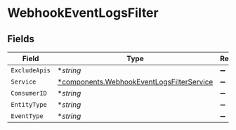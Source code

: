 # WebhookEventLogsFilter


## Fields

| Field                                                                                                 | Type                                                                                                  | Required                                                                                              | Description                                                                                           | Example                                                                                               |
| ----------------------------------------------------------------------------------------------------- | ----------------------------------------------------------------------------------------------------- | ----------------------------------------------------------------------------------------------------- | ----------------------------------------------------------------------------------------------------- | ----------------------------------------------------------------------------------------------------- |
| `ExcludeApis`                                                                                         | **string*                                                                                             | :heavy_minus_sign:                                                                                    | N/A                                                                                                   | vault,proxy                                                                                           |
| `Service`                                                                                             | [*components.WebhookEventLogsFilterService](../../models/components/webhookeventlogsfilterservice.md) | :heavy_minus_sign:                                                                                    | N/A                                                                                                   |                                                                                                       |
| `ConsumerID`                                                                                          | **string*                                                                                             | :heavy_minus_sign:                                                                                    | N/A                                                                                                   | test_user_id                                                                                          |
| `EntityType`                                                                                          | **string*                                                                                             | :heavy_minus_sign:                                                                                    | N/A                                                                                                   | Connection                                                                                            |
| `EventType`                                                                                           | **string*                                                                                             | :heavy_minus_sign:                                                                                    | N/A                                                                                                   | vault.connection.callable                                                                             |